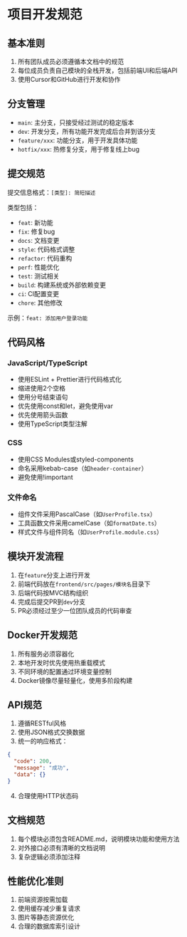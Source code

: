# 项目开发规范

## 基本准则

1. 所有团队成员必须遵循本文档中的规范
2. 每位成员负责自己模块的全栈开发，包括前端UI和后端API
3. 使用Cursor和GitHub进行开发和协作

## 分支管理

- `main`: 主分支，只接受经过测试的稳定版本
- `dev`: 开发分支，所有功能开发完成后合并到该分支
- `feature/xxx`: 功能分支，用于开发具体功能
- `hotfix/xxx`: 热修复分支，用于修复线上bug

## 提交规范

提交信息格式：`[类型]: 简短描述`

类型包括：
- `feat`: 新功能
- `fix`: 修复bug
- `docs`: 文档变更
- `style`: 代码格式调整
- `refactor`: 代码重构
- `perf`: 性能优化
- `test`: 测试相关
- `build`: 构建系统或外部依赖变更
- `ci`: CI配置变更
- `chore`: 其他修改

示例：`feat: 添加用户登录功能`

## 代码风格

### JavaScript/TypeScript

- 使用ESLint + Prettier进行代码格式化
- 缩进使用2个空格
- 使用分号结束语句
- 优先使用const和let，避免使用var
- 优先使用箭头函数
- 使用TypeScript类型注解

### CSS

- 使用CSS Modules或styled-components
- 命名采用kebab-case（如`header-container`）
- 避免使用!important

### 文件命名

- 组件文件采用PascalCase（如`UserProfile.tsx`）
- 工具函数文件采用camelCase（如`formatDate.ts`）
- 样式文件与组件同名（如`UserProfile.module.css`）

## 模块开发流程

1. 在`feature`分支上进行开发
2. 前端代码放在`frontend/src/pages/模块名`目录下
3. 后端代码按MVC结构组织
4. 完成后提交PR到`dev`分支
5. PR必须经过至少一位团队成员的代码审查

## Docker开发规范

1. 所有服务必须容器化
2. 本地开发时优先使用热重载模式
3. 不同环境的配置通过环境变量控制
4. Docker镜像尽量轻量化，使用多阶段构建

## API规范

1. 遵循RESTful风格
2. 使用JSON格式交换数据
3. 统一的响应格式：
```json
{
  "code": 200,
  "message": "成功",
  "data": {}
}
```
4. 合理使用HTTP状态码

## 文档规范

1. 每个模块必须包含README.md，说明模块功能和使用方法
2. 对外接口必须有清晰的文档说明
3. 复杂逻辑必须添加注释

## 性能优化准则

1. 前端资源按需加载
2. 使用缓存减少重复请求
3. 图片等静态资源优化
4. 合理的数据库索引设计 